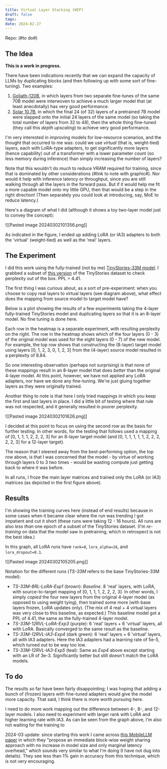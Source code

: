 ```yaml
---
title: Virtual Layer Stacking (WIP)
draft: false
tags: 
date: 2024-02-27
---
```

Repo: (#to do#)

## The Idea

**This is a work in progress.**

There have been indications recently that we can expand the capacity of LLMs by duplicating blocks (and then following up with some sort of fine-tuning). Two examples:
1. [Goliath-120B](https://www.reddit.com/r/LocalLLaMA/comments/17rsmox/goliath120b_quants_and_future_plans/), in which layers from two separate fine-tunes of the same 70B model were interwoven to achieve a much larger model that (at least anecdotally) has very good performance.
2. [Solar 10.7B](https://arxiv.org/pdf/2312.15166.pdf), in which the final 24 (of 32) layers of a pretrained 7B model were slapped onto the initial 24 layers of the same model (so taking the total number of layers from 32 to 48), then the whole thing fine-tuned (they call this *depth upscaling*) to achieve very good performance.

I'm very interested in improving models for low-resource scenarios, and the thought that occurred to me was: could we use *virtual* (that is, weight-tied) layers, each with LoRA-type adapters, to get significantly more layers (hence capability) out of a transformer with a lower parameter count (so less memory during inference) than simply increasing the number of layers?

Note that this wouldn't do *much* to reduce VRAM required for training, since that is dominated by other considerations (#link to note with graphic#). Nor would it help with inference latency or throughput, since you are still walking through all the layers in the forward pass. But if it would help me fit a more capable model onto my little GPU, then that would be a step in the right direction! (Then separately you could look at introducing, say, MoE to reduce latency.)

Here's a diagram of what I did (although it shows a toy two-layer model just to convey the concept):

![[Pasted image 20240302101356.png]]

As indicated in the figure, I ended up adding LoRA (or IA3) adapters to both the 'virtual' (weight-tied) as well as the 'real' layers.

## The Experiment

I did this work using the fully-trained (not by me) [TinyStories-33M model](https://huggingface.co/roneneldan/TinyStories-33M). I grabbed a subset of [this version](https://huggingface.co/datasets/skeskinen/TinyStories-GPT4) of the TinyStories dataset to check perplexity out of the box. PPL = 4.41.

The first thing I was curious about, as a sort of pre-experiment: when you choose to copy real layers to virtual layers (see diagram above), what effect does the mapping from source model to target model have?

Below is a plot showing the results of a few experiments taking the 4-layer fully-trained TinyStories model and duplicating layers so that it is an 8-layer model. No fine tuning is done here.

Each row in the heatmap is a separate experiment, with resulting perplexity on the right. The row in the heatmap shows which of the four layers (0 - 3) of the original model was used for the eight layers (0 - 7) of the new model. For example, the top row shows that constructing the (8-layer) target model using layers [0, 1, 2, 3, 0, 1, 2, 3] from the (4-layer) source model resulted in a perplexity of 8.84.

So one interesting observation (perhaps not surprising) is that none of these mappings result in an 8-layer model that does *better* than the original 4-layer model. At this point, however, we have not applied any LoRA adapters, nor have we done any fine-tuning. We're just gluing together layers as they were originally trained.

Another thing to note is that here I only tried mappings in which you keep the first and last layers in place. I did a little bit of testing where that rule was not respected, and it generally resulted in poorer perplexity.

![[Pasted image 20240302101626.png]]

I decided at this point to focus on using the second row as the basis for further testing. In other words, for the testing that follows used a mapping of [0, 1, 1, 1, 2, 2, 2, 3] for an 8-layer target model (and [0, 1, 1, 1, 1, 1, 2, 2, 2, 2, 2, 3] for a 12-layer target).

The reason that I steered away from the best-performing option, the top row above, is that I was concerned that the model - by virtue of working through layers 0 to 3 two times - would be wasting compute just getting back to where it was before.

In all runs, I froze the main layer matrices and trained only the LoRA (or IA3) matrices (as depicted in the first figure above).

## Results

I'm showing the training curves here (instead of end results) because in some cases when it became clear where the run was trending I got impatient and cut it short (these runs were taking 12 - 16 hours). All runs are also *less than* one epoch of a subset of the TinyStories dataset. (I'm *re-training* on data that the model saw in pretraining, which in retrospect is not the best idea.)

In this graph, all LoRA runs have `rank=8`, `lora_alpha=16`, and `lora_dropout=0.1`.

![[Pasted image 20240302105205.png]]

Notation for the different runs (*TS-33M* refers to the base TinyStories-33M model):
- *TS-33M-8RL-LoRA-Exp1* (brown): *Baseline*. 8 'real' layers, with LoRA, with source-to-target mapping of [0, 1, 1, 1, 2, 2, 2, 3]. In other words, I simply *copied* the four new layers from the original 4-layer model (as opposed to using weight tying), then trained some more (with base layers frozen, LoRA updates only). (The mix of 4 real + 4 virtual layers was very close to this baseline, as expected.) This baseline model got a PPL of 4.41, the same as the fully-trained 4-layer model.
- *TS-33M-12RVL-LoRA-Exp3* (purple): 6 'real' layers + 6 'virtual' layers, all with LoRA. Basically converged to the same result as the baseline.
- *TS-33M-12RVL-IA3-Exp4* (dark green): 6 'real' layers + 6 'virtual' layers, all with IA3 adapters. Here the IA3 adapters had a learning rate of 5e-5, which turned out to be way too low.
- *TS-33M-12RVL-IA3-Exp5* (teal): Same as *Exp4* above except starting with an LR of 3e-3. Significantly better but still doesn't match the LoRA models.

## To do

The results so far have been fairly disappointing; I was hoping that adding a bunch of (frozen) layers with fine-tuned adapters would give the model more capacity. That said, I think there is more worth pursuing here.

I need to do more work mapping out the difference between 4-, 8-, and 12-layer models. I also need to experiment with larger rank with LoRA and higher learning rate with IA3. As can be seen from the graph above, I'm also not waiting for the training to 

2024-03 update: since starting this work I came across [this MobileLLM paper](https://arxiv.org/pdf/2402.14905.pdf)  in which they "propose an immediate block-wise weight sharing approach with no increase in model size and only marginal latency overhead," which sounds very similar to what I'm doing (I have not dug into details). They see less than 1% gain in accuracy from this technique, which is not very encouraging.
